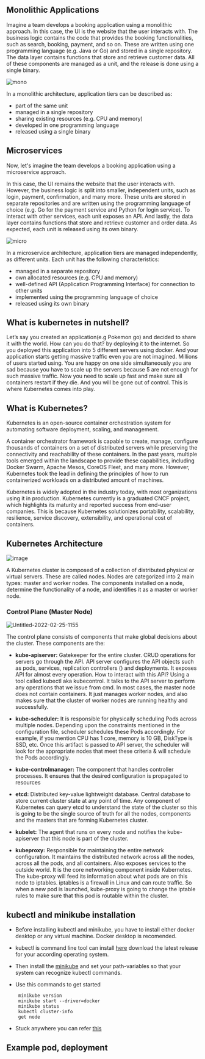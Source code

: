 ## Monolithic Applications

Imagine a team develops a booking application using a monolithic approach. In this case, the UI is the website that the user interacts with. The business logic contains the code that provides the booking functionalities, such as search, booking, payment, and so on. These are written using one programming language (e.g. Java or Go) and stored in a single repository. The data layer contains functions that store and retrieve customer data. All of these components are managed as a unit, and the release is done using a single binary.


![mono](https://user-images.githubusercontent.com/75531528/157446111-70946705-a5a7-40a7-ac3f-b5d068ea0773.png)

In a monolithic architecture, application tiers can be described as:

- part of the same unit
- managed in a single repository
- sharing existing resources (e.g. CPU and memory)
- developed in one programming language
- released using a single binary

## Microservices

Now, let's imagine the team develops a booking application using a microservice approach.

In this case, the UI remains the website that the user interacts with. However, the business logic is split into smaller, independent units, such as login, payment, confirmation, and many more. These units are stored in separate repositories and are written using the programming language of choice (e.g. Go for the payment service and Python for login service). To interact with other services, each unit exposes an API. And lastly, the data layer contains functions that store and retrieve customer and order data. As expected, each unit is released using its own binary.

![micro](https://user-images.githubusercontent.com/75531528/157449331-4518deb2-797c-44e4-aa9a-3045fb7638c9.png)


In a microservice architecture, application tiers are managed independently, as different units. Each unit has the following characteristics:

- managed in a separate repository
- own allocated resources (e.g. CPU and memory)
- well-defined API (Application Programming Interface) for connection to other units
- implemented using the programming language of choice
- released using its own binary




## What is kubernetes in nutshell?

Let’s say you created an application(e.g Pokemon go) and decided to share it with the world. How can you do that? by deploying it to the internet. So you deployed this application into 5 different servers using docker. And your application starts getting massive traffic even you are not imagined. Millions of users started using. You are happy on one side simultaneously you are sad because you have to scale up the servers because 5 are not enough for such massive traffic. Now you need to scale up fast and make sure all containers restart if they die. And you will be gone out of control.
This is where Kubernetes comes into play.

## What is Kubernetes?

Kubernetes is an open-source container orchestration system for automating software deployment, scaling, and management.

A container orchestrator framework is capable to create, manage, configure thousands of containers on a set of distributed servers while preserving the connectivity and reachability of these containers. In the past years, multiple tools emerged within the landscape to provide these capabilities, including Docker Swarm, Apache Mesos, CoreOS Fleet, and many more. However, Kubernetes took the lead in defining the principles of how to run containerized workloads on a distributed amount of machines.

Kubernetes is widely adopted in the industry today, with most organizations using it in production. Kubernetes currently is a graduated CNCF project, which highlights its maturity and reported success from end-user companies. This is because Kubernetes solutionizes portability, scalability, resilience, service discovery, extensibility, and operational cost of containers.

## Kubernetes Architecture

![image](https://video.udacity-data.com/topher/2020/December/5fdfdd93_screenshot-2020-12-20-at-23.25.47/screenshot-2020-12-20-at-23.25.47.png)

A Kubernetes cluster is composed of a collection of distributed physical or virtual servers. These are called nodes. Nodes are categorized into 2 main types: master and worker nodes. The components installed on a node, determine the functionality of a node, and identifies it as a master or worker node.

### Control Plane (Master Node)

![Untitled-2022-02-25-1155](https://user-images.githubusercontent.com/75531528/157451578-b8449549-9746-46c4-982f-86965525b57b.png)


The control plane consists of components that make global decisions about the cluster. These components are the:

- **kube-apiserver:** Gatekeeper for the entire cluster. CRUD operations for servers go through the API. API server configures the API objects such as pods, services, replication controllers () and deployments. It exposes API for almost every operation. How to interact with this API? Using a tool called kubectl aka kubecontrol. It talks to the API server to perform any operations that we issue from cmd. In most cases, the master node does not contain containers. It just manages worker nodes, and also makes sure that the cluster of worker nodes are running healthy and successfully.

- **kube-scheduler:** It is responsible for physically scheduling Pods across multiple nodes. Depending upon the constraints mentioned in the configuration file, scheduler schedules these Pods accordingly. For example, if you mention CPU has 1 core, memory is 10 GB, DiskType is SSD, etc. Once this artifact is passed to API server, the scheduler will look for the appropriate nodes that meet these criteria & will schedule the Pods accordingly.

- **kube-controlmanager:** The component that handles controller processes. It ensures that the desired configuration is propagated to resources

- **etcd:** Distributed key-value lightweight database. Central database to store current cluster state at any point of time. Any component of Kubernetes can query etcd to understand the state of the cluster so this is going to be the single source of truth for all the nodes, components and the masters that are forming Kubernetes cluster.

- **kubelet:**  The agent that runs on every node and notifies the kube- apiserver that this node is part of the cluster.

- **kubeproxy:** Responsible for maintaining the entire network configuration. It maintains the distributed network across all the nodes, across all the pods, and all containers. Also exposes services to the outside world. It is the core networking component inside Kubernetes. The kube-proxy will feed its information about what pods are on this node to iptables. iptables is a firewall in Linux and can route traffic. So when a new pod is launched, kube-proxy is going to change the iptable rules to make sure that this pod is routable within the cluster.

## kubectl and minikube installation
- Before installing kubectl and minikube, you have to install either docker desktop or any virtual machine. Docker desktop is recomended.
- kubectl is command line tool can install [here](https://kubernetes.io/docs/tasks/tools) download the latest release for your according operating system.
- Then install the [minikube](https://minikube.sigs.k8s.io/docs/start/)  and set your path-variables so that your system can recognize kubectl commands.
- Use this commands to get started

       minikube version
       minikube start --driver=docker
       minikube status
       kubectl cluster-info
       get node
- Stuck anywhere you can refer [this](https://www.youtube.com/watch?v=xhxmExC9N1U&t=1305s)

## Example pod, deployment


